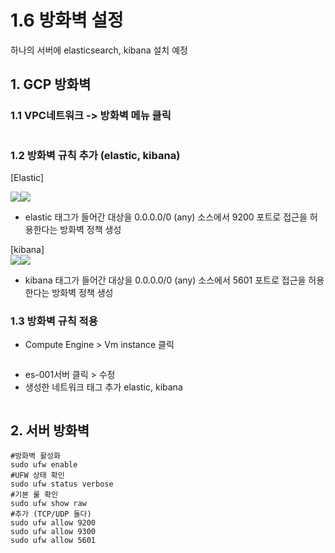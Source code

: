 # 1.6 방화벽 설정

하나의 서버에 elasticsearch, kibana 설치 예정

## 1. GCP 방화벽

### 1.1 VPC네트워크 -> 방화벽 메뉴 클릭

<figure><img src="../.gitbook/assets/image (11).png" alt=""><figcaption></figcaption></figure>

### 1.2 방화벽 규칙 추가 (elastic, kibana)

\[Elastic]

![](<../.gitbook/assets/image (3) (1).png>)![](<../.gitbook/assets/image (21).png>)



* elastic 태그가 들어간 대상을 0.0.0.0/0 (any) 소스에서 9200 포트로 접근을 허용한다는 방화벽 정책 생성

\[kibana]\
![](<../.gitbook/assets/image (1) (3).png>)![](<../.gitbook/assets/image (33).png>)



* kibana 태그가 들어간 대상을 0.0.0.0/0 (any) 소스에서 5601 포트로 접근을 허용한다는 방화벽 정책 생성

### 1.3 방화벽 규칙 적용

* Compute Engine > Vm instance 클릭

<figure><img src="../.gitbook/assets/image (2) (1).png" alt=""><figcaption></figcaption></figure>

* es-001서버 클릭 > 수정
* 생성한  네트워크 태그 추가 elastic, kibana

<figure><img src="../.gitbook/assets/image (16).png" alt=""><figcaption></figcaption></figure>

## 2. 서버 방화벽

```
#방화벽 활성화 
sudo ufw enable
#UFW 상태 확인 
sudo ufw status verbose 
#기본 룰 확인 
sudo ufw show raw 
#추가 (TCP/UDP 둘다) 
sudo ufw allow 9200
sudo ufw allow 9300
sudo ufw allow 5601
```
